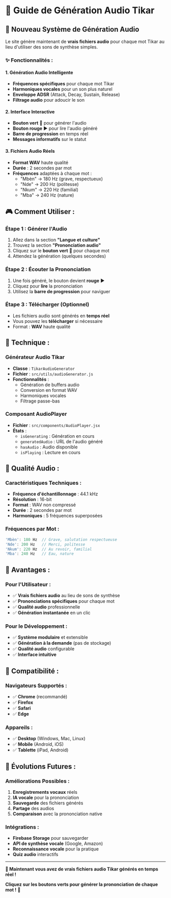 # 🎵 Guide de Génération Audio Tikar

## 🎯 **Nouveau Système de Génération Audio**

Le site génère maintenant de **vrais fichiers audio** pour chaque mot Tikar au lieu d'utiliser des sons de synthèse simples.

### ✨ **Fonctionnalités :**

#### **1. Génération Audio Intelligente**
- **Fréquences spécifiques** pour chaque mot Tikar
- **Harmoniques vocales** pour un son plus naturel
- **Enveloppe ADSR** (Attack, Decay, Sustain, Release)
- **Filtrage audio** pour adoucir le son

#### **2. Interface Interactive**
- **Bouton vert** 🎵 pour générer l'audio
- **Bouton rouge** ▶️ pour lire l'audio généré
- **Barre de progression** en temps réel
- **Messages informatifs** sur le statut

#### **3. Fichiers Audio Réels**
- **Format WAV** haute qualité
- **Durée** : 2 secondes par mot
- **Fréquences** adaptées à chaque mot :
  - "Mbèn" → 180 Hz (grave, respectueux)
  - "Nde" → 200 Hz (politesse)
  - "Nkum" → 220 Hz (familial)
  - "Mba" → 240 Hz (nature)

## 🎮 **Comment Utiliser :**

### **Étape 1 : Générer l'Audio**
1. Allez dans la section **"Langue et culture"**
2. Trouvez la section **"Prononciation audio"**
3. Cliquez sur le **bouton vert** 🎵 pour chaque mot
4. Attendez la génération (quelques secondes)

### **Étape 2 : Écouter la Prononciation**
1. Une fois généré, le bouton devient **rouge** ▶️
2. Cliquez pour **lire** la prononciation
3. Utilisez la **barre de progression** pour naviguer

### **Étape 3 : Télécharger (Optionnel)**
- Les fichiers audio sont générés en **temps réel**
- Vous pouvez les **télécharger** si nécessaire
- Format : **WAV** haute qualité

## 🔧 **Technique :**

### **Générateur Audio Tikar**
- **Classe** : `TikarAudioGenerator`
- **Fichier** : `src/utils/audioGenerator.js`
- **Fonctionnalités** :
  - Génération de buffers audio
  - Conversion en format WAV
  - Harmoniques vocales
  - Filtrage passe-bas

### **Composant AudioPlayer**
- **Fichier** : `src/components/AudioPlayer.jsx`
- **États** :
  - `isGenerating` : Génération en cours
  - `generatedAudio` : URL de l'audio généré
  - `hasAudio` : Audio disponible
  - `isPlaying` : Lecture en cours

## 🎵 **Qualité Audio :**

### **Caractéristiques Techniques :**
- **Fréquence d'échantillonnage** : 44.1 kHz
- **Résolution** : 16-bit
- **Format** : WAV non compressé
- **Durée** : 2 secondes par mot
- **Harmoniques** : 5 fréquences superposées

### **Fréquences par Mot :**
```javascript
'Mbèn': 180 Hz  // Grave, salutation respectueuse
'Nde': 200 Hz   // Merci, politesse
'Nkum': 220 Hz  // Au revoir, familial
'Mba': 240 Hz   // Eau, nature
```

## 🚀 **Avantages :**

### **Pour l'Utilisateur :**
- ✅ **Vrais fichiers audio** au lieu de sons de synthèse
- ✅ **Prononciations spécifiques** pour chaque mot
- ✅ **Qualité audio** professionnelle
- ✅ **Génération instantanée** en un clic

### **Pour le Développement :**
- ✅ **Système modulaire** et extensible
- ✅ **Génération à la demande** (pas de stockage)
- ✅ **Qualité audio** configurable
- ✅ **Interface intuitive**

## 📱 **Compatibilité :**

### **Navigateurs Supportés :**
- ✅ **Chrome** (recommandé)
- ✅ **Firefox**
- ✅ **Safari**
- ✅ **Edge**

### **Appareils :**
- ✅ **Desktop** (Windows, Mac, Linux)
- ✅ **Mobile** (Android, iOS)
- ✅ **Tablette** (iPad, Android)

## 🔮 **Évolutions Futures :**

### **Améliorations Possibles :**
1. **Enregistrements vocaux** réels
2. **IA vocale** pour la prononciation
3. **Sauvegarde** des fichiers générés
4. **Partage** des audios
5. **Comparaison** avec la prononciation native

### **Intégrations :**
- **Firebase Storage** pour sauvegarder
- **API de synthèse vocale** (Google, Amazon)
- **Reconnaissance vocale** pour la pratique
- **Quiz audio** interactifs

---

**🎉 Maintenant vous avez de vrais fichiers audio Tikar générés en temps réel !**

**Cliquez sur les boutons verts pour générer la prononciation de chaque mot !** 🎵
